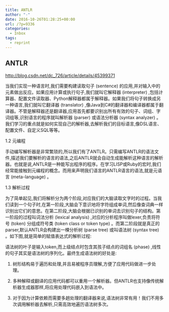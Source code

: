 ```yaml
---
title: ANTLR
author: "-"
date: 2016-10-26T01:28:25+00:00
url: /?p=9336
categories:
  - Inbox
tags:
  - reprint
---
```

## ANTLR

<http://blog.csdn.net/dc_726/article/details/45399371>

当我们实现一种语言时,我们需要构建读取句子 (sentence) 的应用,并对输入中的元素做出反应。如果应用计算或执行句子,我们就叫它解释器 (interpreter) ,包括计算器、配置文件读取器、Python解释器都属于解释器。如果我们将句子转换成另一种语言,我们就叫它翻译器 (translator) ,像Java到C#的翻译器和编译器都属于翻译器。不管是解释器还是翻译器,应用首先都要识别出所有有效的句子、词组、字词组等,识别语言的程序就叫解析器 (parser) 或语法分析器 (syntax analyzer) 。我们学习的重点就是如何实现自己的解析器,去解析我们的目标语言,像DSL语言、配置文件、自定义SQL等等。

1.2 元编程
  
手动编写解析器是非常繁琐的,所以我们有了ANTLR。只需编写ANTLR的语法文件,描述我们要解析的语言的语法,之后ANTLR就会自动生成能解析这种语言的解析器。也就是说,ANTLR是一种能写出程序的程序。在学习LISP或Ruby的宏时,我们经常能接触到元编程的概念。而用来声明我们语言的ANTLR语言的语法,就是元语言 (meta-language) 。

1.3 解析过程
  
为了简单起见,我们将解析分为两个阶段,对应我们的大脑读取文字时的过程。当我们读到一个句子时,在第一阶段,大脑会下意识地将字符组成单词,然后像查词典一样识别出它们的意思。在第二阶段,大脑会根据已识别的单词去识别句子的结构。第一阶段的过程叫词法分析 (lexical analysis) ,对应的分析程序叫做lexer,负责将符号 (token) 分组成符号类 (token class or token type) 。而第二阶段就是真正的parser,默认ANTLR会构建出一棵分析树 (parse tree) 或叫语法树 (syntax tree) 。如下图,就是简单的赋值表达式的解析过程:

语法树的叶子是输入token,而上级结点时包含其孩子结点的词组名 (phase) ,线性的句子其实是语法树的序列化。最终生成语法树的好处是:

1) 树形结构易于遍历和处理,并且易被程序员理解,方便了应用代码做进一步处理。

2) 多种解释或翻译的应用代码都可以重用一个解析器。但ANTLR也支持像传统解析器生成器那样,将应用处理代码嵌入到语法中。

3) 对于因为计算依赖而需要多趟处理的翻译器来说,语法树非常有用！我们不用多次调用解析器去解析,只需高效地遍历语法树多次。
